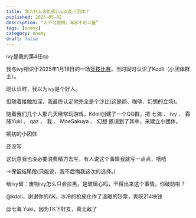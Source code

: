 ```yaml
---
title: 我为什么会仇视ivy以及小团体？
published: 2025-05-02
description: “人不可貌相，海水不可斗量”
tags: [enemy]
category: enemy
draft: false
---
```

ivy是我的第4任cp

我与ivy相识于2025年1月18日的一场[竞技比赛](https://csstats.gg/match/238547778)，当时同时认识了Kodli（小团体群主）。

刚认识时，我以为ivy是个好人。

但随着接触加深，我最终认定他完全是个沙比(这是颜、咖啡、幻想的立场)。

随着我们几个人那几天经常玩游戏，Kdoli创建了一个QQ群，把 七海 、 ivy 、 霜降Yuki 、 qaz 、 我 、 MoeSakuya 、 幻想 邀请到了其中，来建立小团体。

期初的小团体

还没写

这玩意我也没必要浪费精力去写，有人说这个事情我就写一点点，嘻嘻

→保留结尾段(只能说，我不后悔我这次的选择。)

给ivy留：废物ivy怎么只会拉黑，是玻璃心吗，干得出来这个事情，你破防啦？

@kdoli，谢谢你的AK。冰冷的枪皮化作了温暖的钞票，爽吃214块钱

@七海 Yuki，因为TK下好友，真无敌了

<style>
  .tooltip-container {
    display: inline-block;
    position: relative;
  }
  
  .player-name {
    color: #f00;
    cursor: pointer;
    text-decoration: underline dotted;
  }
  
  .tooltip-content {
    visibility: hidden;
    opacity: 0;
    position: absolute;
    z-index: 100;
    width: max-content;
    max-width: 300px;
    background: #333;
    color: white;
    padding: 10px;
    border-radius: 5px;
    bottom: 125%;
    left: 50%;
    transform: translateX(-50%);
    transition: opacity 0.3s;
    box-shadow: 0 2px 10px rgba(0,0,0,0.2);
  }
  
  .tooltip-content img {
    max-width: 100%;
    height: auto;
    margin-top: 8px;
    border-radius: 3px;
    display: block;
  }
  
  .tooltip-container:hover .tooltip-content {
    visibility: visible;
    opacity: 1;
  }
  
  /* 小箭头 */
  .tooltip-content::after {
    content: "";
    position: absolute;
    top: 100%;
    left: 50%;
    margin-left: -5px;
    border-width: 5px;
    border-style: solid;
    border-color: #333 transparent transparent transparent;
  }
  
  .date-range {
    margin-left: 8px;
    color: #666;
  }

</style>
